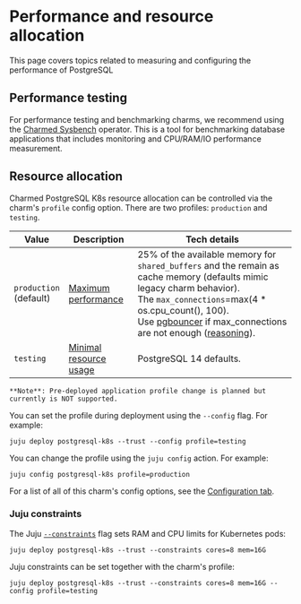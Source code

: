 


# Performance and resource allocation

This page covers topics related to measuring and configuring the performance of PostgreSQL

## Performance testing
For performance testing and benchmarking charms, we recommend using the [Charmed Sysbench](https://charmhub.io/sysbench) operator. This is a tool for benchmarking database applications that includes monitoring and CPU/RAM/IO performance measurement.

## Resource allocation
Charmed PostgreSQL K8s resource allocation can be controlled via the charm's `profile` config option. There are two profiles: `production` and `testing`. 

|Value|Description|Tech details|
| --- | --- | ----- |
|`production`<br>(default)|[Maximum performance](https://github.com/canonical/postgresql-k8s-operator/blob/main/lib/charms/postgresql_k8s/v0/postgresql.py#L437-L446)| 25% of the available memory for `shared_buffers` and the remain as cache memory (defaults mimic legacy charm behavior).<br/>The `max_connections`=max(4 * os.cpu_count(), 100).<br/> Use [pgbouncer](https://charmhub.io/pgbouncer-k8s) if max_connections are not enough ([reasoning](https://www.percona.com/blog/scaling-postgresql-with-pgbouncer-you-may-need-a-connection-pooler-sooner-than-you-expect/)).|
|`testing`|[Minimal resource usage](https://github.com/canonical/postgresql-k8s-operator/blob/main/lib/charms/postgresql_k8s/v0/postgresql.py#L437-L446)| PostgreSQL 14 defaults. |

```{caution}
**Note**: Pre-deployed application profile change is planned but currently is NOT supported.
```

You can set the profile during deployment using the `--config` flag. For example:
```text
juju deploy postgresql-k8s --trust --config profile=testing
```

You can change the profile using the `juju config` action. For example:
```text
juju config postgresql-k8s profile=production
```
For a list of all of this charm's config options, see the [Configuration tab](https://charmhub.io/postgresql-k8s/configure#profile).

### Juju constraints

The Juju [`--constraints`](https://juju.is/docs/juju/constraint) flag sets RAM and CPU limits for Kubernetes pods:

```text
juju deploy postgresql-k8s --trust --constraints cores=8 mem=16G
```

Juju constraints can be set together with the charm's profile:

```text
juju deploy postgresql-k8s --trust --constraints cores=8 mem=16G --config profile=testing
```

